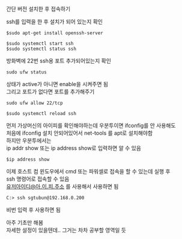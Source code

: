 간단 버전 설치한 후 접속하기

ssh를 입력을 한 후 설치가 되어 있는지 확인

```shell
$sudo apt-get install openssh-server
```

```shell
$sudo systemctl start ssh
$sudo systemctl status ssh
```

방화벽에 22번 ssh용 포트 추가되어있는지 확인
```shell
sudo ufw status
```

상태가 active가 아니면 enable을 시켜주면 됨   
그리고 포트가 없다면 포트를 추가해주기 

```shell
sudo ufw allow 22/tcp
```

```shell
$sudo systemctl reload ssh
```

먼저 가상머신의 아이피를 확인해야하는데 우분투이면 ifconfig를 안 사용해도   
처음에 ifconfig 설치 안되어있어서 net-tools 를 apt로 설치해야함  
하지만 우분투에서는   
ip addr show 또는 ip address show로 입력하면 알 수 있음
```shell
$ip address show
```

이제 호스트 컴 윈도우에서 cmd 또는 파워셀로 접속을 할 수 있는데 실행 후   
ssh 명령어로 접속할 수 있음   
유저아이디@아.이.피.주소 를 사용해서 사용하면 됨

```shell
C:> ssh sgtubun@192.168.0.200
```
비번 입력 후 사용하면 됨

아주 기초만 해봄   
자세한 설정이 있을텐데.. 그거는 차차 공부할 영역일 듯



